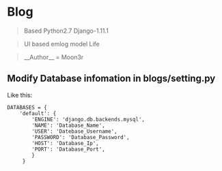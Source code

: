 # Blog

>Based Python2.7 Django-1.11.1

>UI based emlog model Life

> \_\_Author\_\_ = Moon3r

## Modify Database infomation in blogs/setting.py
Like this:
```
DATABASES = {
    'default': {
        'ENGINE': 'django.db.backends.mysql',
        'NAME': 'Database_Name',
        'USER': 'Datebase_Username',
        'PASSWORD': 'Database_Password',
        'HOST': 'Database_Ip',
        'PORT': 'Database_Port',
        }
     }
```
